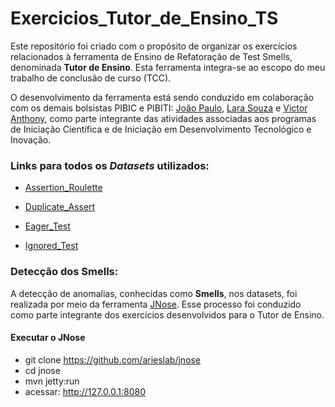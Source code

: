 # Exercicios_Tutor_de_Ensino_TS

Este repositório foi criado com o propósito de organizar os exercícios relacionados à ferramenta de Ensino de Refatoração de Test Smells, denominada **Tutor de Ensino**. Esta ferramenta integra-se ao escopo do meu trabalho de conclusão de curso (TCC).

O desenvolvimento da ferramenta está sendo conduzido em colaboração com os demais bolsistas PIBIC e PIBITI: [João Paulo](https://github.com/Joaopfq), [Lara Souza](https://github.com/larasouzabr) e [Victor Anthony](https://github.com/ovictorpa), como parte integrante das atividades associadas aos programas de Iniciação Científica e de Iniciação em Desenvolvimento Tecnológico e Inovação.


### Links para todos os *Datasets* utilizados:

* [Assertion_Roulette](https://github.com/apache/commons-codec)

* [Duplicate_Assert](https://github.com/apache/commons-codec)

* [Eager_Test](https://github.com/apache/commons-codec)

* [Ignored_Test](https://github.com/apache/commons-math)

### Detecção dos Smells:


A detecção de anomalias, conhecidas como **Smells**, nos datasets, foi realizada por meio da ferramenta [JNose](https://github.com/arieslab/jnose). Esse processo foi conduzido como parte integrante dos exercícios desenvolvidos para o Tutor de Ensino.

#### Executar o JNose

* git clone https://github.com/arieslab/jnose
* cd jnose
* mvn jetty:run
* acessar: http://127.0.0.1:8080
